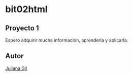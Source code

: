 # bit02html
## Proyecto 1
Espero adquirir mucha información, aprenderla y aplicarla.
## Autor
[Juliana Gil](https://www.google.com/url?sa=i&url=https%3A%2F%2Fes.wikipedia.org%2Fwiki%2FFelis_silvestris_catus&psig=AOvVaw3u2zaO2V5TGtSEbP6zY35Y&ust=1667439058451000&source=images&cd=vfe&ved=0CA0QjRxqFwoTCIiwh9msjvsCFQAAAAAdAAAAABAD)
